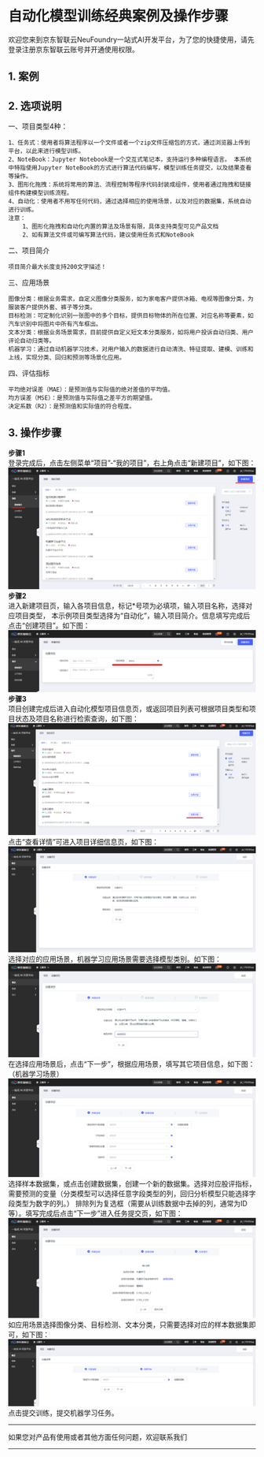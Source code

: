 # 自动化模型训练经典案例及操作步骤

欢迎您来到京东智联云NeuFoundry一站式AI开发平台，为了您的快捷使用，请先登录注册京东智联云账号并开通使用权限。


## 1. 案例

## 2. 选项说明  

一、项目类型4种：

    1、任务式：使用者将算法程序以一个文件或者一个zip文件压缩包的方式，通过浏览器上传到平台，以此来进行模型训练。  
    2、NoteBook：Jupyter Notebook是一个交互式笔记本，支持运行多种编程语言。 本系统中特指使用Jupyter NoteBook的方式进行算法代码编写，模型训练任务提交，以及结果查看等操作。  
    3、图形化拖拽：系统将常用的算法、流程控制等程序代码封装成组件，使用者通过拖拽和链接组件构建模型训练流程。  
    4、自动化：使用者不用写任何代码，通过选择相应的使用场景，以及对应的数据集，系统自动进行训练。  
    注意：
        1、图形化拖拽和自动化内置的算法及场景有限，具体支持类型可见产品文档 
        2、如有算法文件或可编写算法代码，建议使用任务式和NoteBook  
二、项目简介  

    项目简介最大长度支持200文字描述！
三、应用场景

    图像分类：根据业务需求，自定义图像分类服务，如为家电客户提供冰箱、电视等图像分类，为服装客户提供外套、裤子等分类。
    目标检测：可定制化识别一张图中的多个目标，提供目标物体的所在位置、对应名称等要素，如汽车识别中将图片中所有汽车框出。
    文本分类：根据业务场景需求，目前提供自定义短文本分类服务，如将用户投诉自动归类、用户评论自动归类等。
    机器学习：通过自动机器学习技术，对用户输入的数据进行自动清洗、特征提取、建模、训练和上线，实现分类、回归和预测等场景化应用。
四、评估指标

    平均绝对误差（MAE）：是预测值与实际值的绝对差值的平均值。
    均方误差（MSE）：是预测值与实际值之差平方的期望值。
    决定系数（R2）：是预测值和实际值的符合程度。
## 3. 操作步骤

**步骤1**  
登录完成后，点击左侧菜单“项目”-“我的项目”，右上角点击“新建项目”，如下图：  
![avatar](../../../../image/AI-and-Machine-Learning/NeuFoundry/demo/新建项目.png)  
**步骤2**  
进入新建项目页，输入各项目信息，标记*号项为必填项，输入项目名称，选择对应项目类型，
本示例项目类型选择为“自动化”，输入项目简介。信息填写完成后点击“创建项目”。如下图：  
![avatar](../../../../image/AI-and-Machine-Learning/NeuFoundry/demo/自动化项目类型选择.png)  
**步骤3**  
项目创建完成后进入自动化模型项目信息页，或返回项目列表可根据项目类型和项目状态及项目名称进行检索查询，如下图：
![avatar](../../../../image/AI-and-Machine-Learning/NeuFoundry/demo/项目列表.png)  
点击“查看详情”可进入项目详细信息页，如下图：  
![avatar](../../../../image/AI-and-Machine-Learning/NeuFoundry/demo/自动化训练1.png)  
选择对应的应用场景，机器学习应用场景需要选择模型类别。如下图：
![avatar](../../../../image/AI-and-Machine-Learning/NeuFoundry/demo/自动化训练_机器学习.png)  
在选择应用场景后，点击“下一步”，根据应用场景，填写其它项目信息，如下图：（机器学习场景）  
![avatar](../../../../image/AI-and-Machine-Learning/NeuFoundry/demo/机器学习场景信息.png)  
选择样本数据集，或点击创建数据集，创建一个新的数据集。选择对应股评指标，
需要预测的变量（分类模型可以选择任意字段类型的列，回归分析模型只能选择字段类型为数字的列。）
排除列为复选框（需要从训练数据中去掉的列，通常为ID等）。填写完成后点击“下一步”进入任务提交页，如下图：  
![avatar](../../../../image/AI-and-Machine-Learning/NeuFoundry/demo/机器学习场景确认.png)  
如应用场景选择图像分类、目标检测、文本分类，只需要选择对应的样本数据集即可，如下图：  
![avatar](../../../../image/AI-and-Machine-Learning/NeuFoundry/demo/样本数据集.png)  
点击提交训练，提交机器学习任务。  

---

如果您对产品有使用或者其他方面任何问题，欢迎联系我们

---
